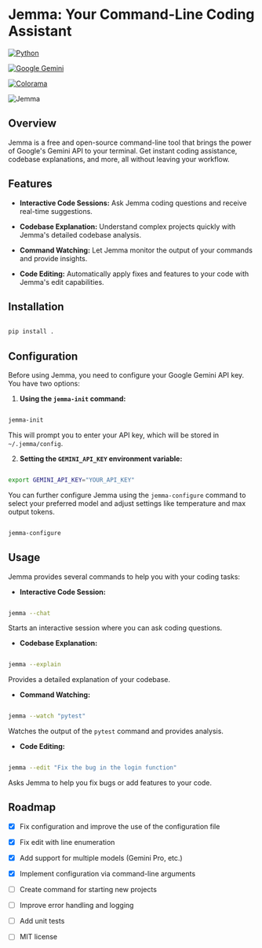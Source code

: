 # Jemma: Your Command-Line Coding Assistant



[![Python](https://img.shields.io/badge/python-3.6%2B-blue.svg)](https://www.python.org/)

[![Google Gemini](https://img.shields.io/badge/Google%20Gemini-API-brightgreen)](https://cloud.google.com/vertex-ai/docs/generative-ai/models/gemini)

[![Colorama](https://img.shields.io/badge/colorama-terminal%20colors-brightgreen)](https://pypi.org/project/colorama/)



![Jemma](jemma.jpeg)



## Overview



Jemma is a free and open-source command-line tool that brings the power of Google's Gemini API to your terminal.  Get instant coding assistance, codebase explanations, and more, all without leaving your workflow.



## Features



*   **Interactive Code Sessions:**  Ask Jemma coding questions and receive real-time suggestions.

*   **Codebase Explanation:**  Understand complex projects quickly with Jemma's detailed codebase analysis.

*   **Command Watching:**  Let Jemma monitor the output of your commands and provide insights.

*   **Code Editing:**  Automatically apply fixes and features to your code with Jemma's edit capabilities.



## Installation



```bash

pip install .

```



## Configuration



Before using Jemma, you need to configure your Google Gemini API key. You have two options:



1.  **Using the `jemma-init` command:**

   ```bash

   jemma-init

   ```

   This will prompt you to enter your API key, which will be stored in `~/.jemma/config`.



2.  **Setting the `GEMINI_API_KEY` environment variable:**

   ```bash

   export GEMINI_API_KEY="YOUR_API_KEY"

   ```



You can further configure Jemma using the `jemma-configure` command to select your preferred model and adjust settings like temperature and max output tokens.



```bash

jemma-configure

```



## Usage



Jemma provides several commands to help you with your coding tasks:



*   **Interactive Code Session:**

   ```bash

   jemma --chat

   ```

   Starts an interactive session where you can ask coding questions.



*   **Codebase Explanation:**

   ```bash

   jemma --explain

   ```

   Provides a detailed explanation of your codebase.



*   **Command Watching:**

   ```bash

   jemma --watch "pytest"

   ```

   Watches the output of the `pytest` command and provides analysis.



*   **Code Editing:**

   ```bash

   jemma --edit "Fix the bug in the login function"

   ```

   Asks Jemma to help you fix bugs or add features to your code.



## Roadmap



- [x] Fix configuration and improve the use of the configuration file

- [x] Fix edit with line enumeration

- [x] Add support for multiple models (Gemini Pro, etc.)

- [x] Implement configuration via command-line arguments

- [ ] Create command for starting new projects

- [ ] Improve error handling and logging

- [ ] Add unit tests

- [ ] MIT license
